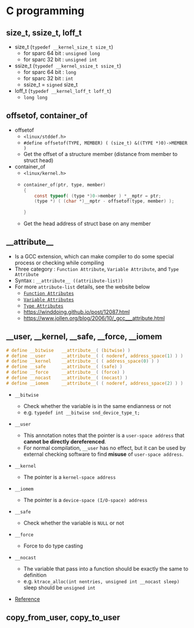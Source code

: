 # C programming
## size_t, ssize_t, loff_t
* size_t (`typedef __kernel_size_t size_t`)
    * for sparc 64 bit : `unsigned long`
    * for sparc 32 bit : `unsigned int`
* ssize_t (`typedef __kernel_ssize_t ssize_t`)
    * for sparc 64 bit : `long`
    * for sparc 32 bit : `int`
    * ssize_t = `signed` size_t
* loff_t (`typedef __kernel_loff_t loff_t`)
    * `long long`

## offsetof, container_of
* offsetof 
    * `<linux/stddef.h>`
    * `#define offsetof(TYPE, MEMBER) ( (size_t) &((TYPE *)0)->MEMBER )`
    * Get the offset of a structure member (distance from member to struct head)
* container_of
    * `<linux/kernel.h>`
    * ```C
      container_of(ptr, type, member) 
      { 
          const typeof( (type *)0->member ) *__mptr = ptr;  
          (type *) ( (char *)__mptr - offsetof(type, member) );
          
      }
      ```
    * Get the head address of struct base on any member

## \_\_attribute__
* Is a GCC extension, which can make compiler to do some special process or checking while compiling
* Three category : `Function Attribute`, `Variable Attribute`, and `Type Attribute`
* Syntax : `__attribute__ ((attriibute-list))`
* For more `attribute-list` details, see the website below
    * [`Function Attributes`](https://gcc.gnu.org/onlinedocs/gcc/Function-Attributes.html)
    * [`Variable Attributes`](https://gcc.gnu.org/onlinedocs/gcc/Variable-Attributes.html#Variable-Attributes)
    * [`Type Attributes`](https://gcc.gnu.org/onlinedocs/gcc/Type-Attributes.html#Type-Attributes)
    * https://winddoing.github.io/post/12087.html
    * https://www.jollen.org/blog/2006/10/_gcc___attribute.html

## __user, __kernel, __safe, __force, __iomem
```C
# define __bitwise   __attribute__( (bitwise) )
# define __user      __attribute__( ( noderef, address_space(1) ) )
# define __kernel    __attribute__( ( address_space(0) ) )
# define __safe      __attribute__( (safe) )
# define __force     __attribute__( (force) )
# define __nocast    __attribute__( (nocast) )
# define __iomem     __attribute__( ( noderef, address_space(2) ) )
```

* `__bitwise`
    * Check whether the variable is in the same endianness or not
    * e.g. `typedef int __bitwise snd_device_type_t;`
* `__user`
    * This annotation notes that the pointer is a `user-space address` that __cannot be directly dereferenced__.
    * For normal compilation, `__user` has no effect, but it can be used by external checking software to find __misuse__ of `user-space address`.
* `__kernel`
    * The pointer is a `kernel-space address`
* `__iomem`
    * The pointer is a `device-space (I/O-space) address`
* `__safe`
    * Check whether the variable is `NULL` or not
* `__force`
    * Force to do type casting
* `__nocast`
    * The variable that pass into a function should be exactly the same to definition
    * e.g. `ktrace_alloc(int nentries, unsigned int __nocast sleep)` 
    sleep should be `unsigned int`
    
* [Reference](https://www.twblogs.net/a/5c45e178bd9eee35b21eefb9)    

## copy_from_user, copy_to_user
